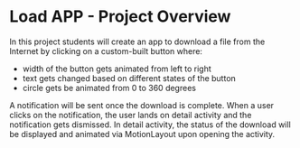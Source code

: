 # Load APP - Project Overview
In this project students will create an app to download a file from the Internet by clicking on a custom-built button where:

- width of the button gets animated from left to right
- text gets changed based on different states of the button
- circle gets be animated from 0 to 360 degrees

A notification will be sent once the download is complete. When a user clicks on the notification, the user lands on detail activity and the notification gets dismissed. In detail activity, the status of the download will be displayed and animated via MotionLayout upon opening the activity.

